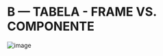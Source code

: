 # B — TABELA - FRAME VS. COMPONENTE

![image](https://user-images.githubusercontent.com/66538880/207990174-2ba57a76-1611-42e4-95b8-4bff6d1f7c4f.png)
